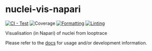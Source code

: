 # nuclei-vis-napari
[![CI - Test](https://github.com/gerlichlab/nuclei-vis-napari/actions/workflows/tests.yaml/badge.svg)](https://github.com/gerlichlab/nuclei-vis-napari/actions/workflows/tests.yaml)
![Coverage](https://img.shields.io/endpoint?url=https://gist.githubusercontent.com/vreuter/5d09224ecea8b55443fb2c92b8e8c6a7/raw/badge.json)
[![Formatting](https://github.com/gerlichlab/nuclei-vis-napari/actions/workflows/format.yaml/badge.svg)](https://github.com/gerlichlab/nuclei-vis-napari/actions/workflows/format.yaml)
[![Linting](https://github.com/gerlichlab/nuclei-vis-napari/actions/workflows/lint.yaml/badge.svg)](https://github.com/gerlichlab/nuclei-vis-napari/actions/workflows/lint.yaml)

Visualisation (in Napari) of nuclei from looptrace

Please refer to the [docs](./docs) for usage and/or development information.
